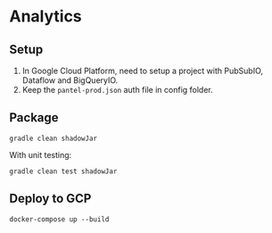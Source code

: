 # Analytics

## Setup

1. In Google Cloud Platform, need to setup a project with PubSubIO, Dataflow and BigQueryIO.
2. Keep the `pantel-prod.json` auth file in config folder.

## Package
 
    gradle clean shadowJar

With unit testing:
    
    gradle clean test shadowJar

## Deploy to GCP

    docker-compose up --build